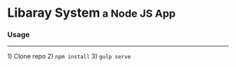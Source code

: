 <h1>Libaray System<small> a Node JS App</small></h1>

<h3>Usage</h3>
<hr />
1) Clone repo
2) <code>npm install</code>
3) <code>gulp serve</code>